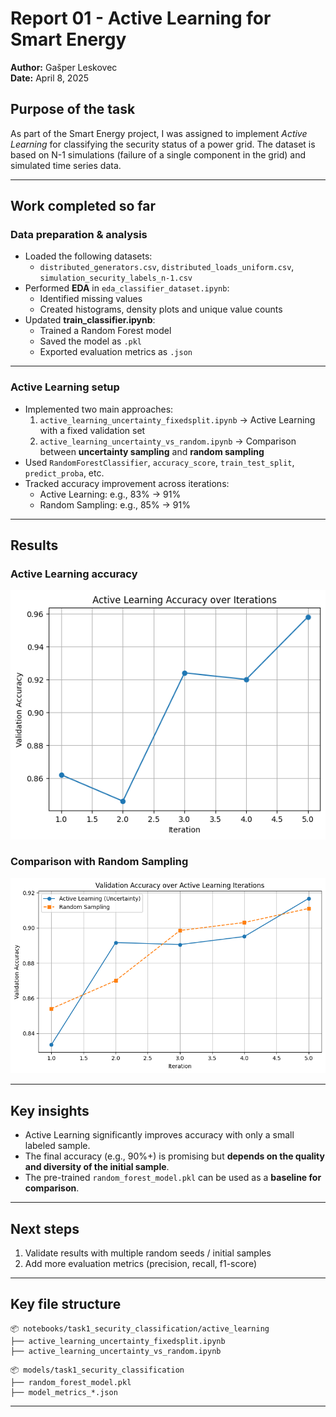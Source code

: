 # Report 01 - Active Learning for Smart Energy 

**Author:** Gašper Leskovec  
**Date:** April 8, 2025 

## Purpose of the task
As part of the Smart Energy project, I was assigned to implement *Active Learning* for classifying the security status of a power grid. The dataset is based on N-1 simulations (failure of a single component in the grid) and simulated time series data.

---

## Work completed so far

### Data preparation & analysis
- Loaded the following datasets:
  - `distributed_generators.csv`, `distributed_loads_uniform.csv`, `simulation_security_labels_n-1.csv`
- Performed **EDA** in `eda_classifier_dataset.ipynb`:
  - Identified missing values
  - Created histograms, density plots and unique value counts
- Updated **train_classifier.ipynb**:
  - Trained a Random Forest model
  - Saved the model as `.pkl`
  - Exported evaluation metrics as `.json`

---

### Active Learning setup
- Implemented two main approaches:
  1. `active_learning_uncertainty_fixedsplit.ipynb` → Active Learning with a fixed validation set
  2. `active_learning_uncertainty_vs_random.ipynb` → Comparison between **uncertainty sampling** and **random sampling**
- Used `RandomForestClassifier`, `accuracy_score`, `train_test_split`, `predict_proba`, etc.
- Tracked accuracy improvement across iterations:
  - Active Learning: e.g., 83% → 91%
  - Random Sampling: e.g., 85% → 91%

---

## Results

### Active Learning accuracy
![Active Learning Accuracy](../figures/task1_security_classification/active_learning_accuracy.png)

### Comparison with Random Sampling
![Comparison with Random Sampling](../figures/task1_security_classification/active_vs_random.png)

---

## Key insights
- Active Learning significantly improves accuracy with only a small labeled sample.
- The final accuracy (e.g., 90%+) is promising but **depends on the quality and diversity of the initial sample**.
- The pre-trained `random_forest_model.pkl` can be used as a **baseline for comparison**.

---

## Next steps

1. Validate results with multiple random seeds / initial samples
2. Add more evaluation metrics (precision, recall, f1-score)

---

## Key file structure

```
📦 notebooks/task1_security_classification/active_learning
├── active_learning_uncertainty_fixedsplit.ipynb
├── active_learning_uncertainty_vs_random.ipynb
```

```
📦 models/task1_security_classification
├── random_forest_model.pkl
├── model_metrics_*.json
```

---


